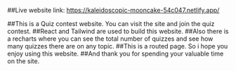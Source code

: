 ##Live website link: https://kaleidoscopic-mooncake-54c047.netlify.app/

##This is a Quiz contest website. You can visit the site and join the quiz contest.
##React and Tailwind are used to build this website.
##Also there is a recharts where you can see the total number of quizzes and see how many quizzes there are on any topic.
##This  is a routed page. So i hope you enjoy using this website. 
##And thank you for spending your valuable time on the site.
